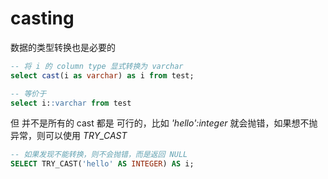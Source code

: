 # casting
数据的类型转换也是必要的
```sql
-- 将 i 的 column type 显式转换为 varchar
select cast(i as varchar) as i from test;

-- 等价于
select i::varchar from test
```
但 并不是所有的 cast 都是 可行的，比如 *'hello':integer* 就会抛错，如果想不抛异常，则可以使用 *TRY_CAST*
```sql
-- 如果发现不能转换，则不会抛错，而是返回 NULL
SELECT TRY_CAST('hello' AS INTEGER) AS i;
```